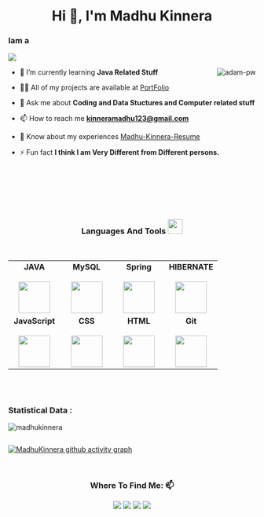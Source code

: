 <h1 align="center">Hi 👋, I'm Madhu Kinnera</h1>


 <h3> Iam a </h3>
 <img src="https://readme-typing-svg.herokuapp.com?lines=Backend+Developer;&right=true&width=400&height=50">

<p><img align="right" src="https://github.com/Adam-pw/Adam-pw/blob/main/animation_500_kxa883sd.gif" alt="adam-pw" /></p>

- 🌱 I’m currently learning **Java Related Stuff**

- 👨‍💻 All of my projects are available at [PortFolio](https://madhukinnera.github.io/)

- 💬 Ask me about **Coding and Data Stuctures and Computer related stuff**

- 📫 How to reach me **kinneramadhu123@gmail.com**

- 📄 Know about my experiences [Madhu-Kinnera-Resume](https://drive.google.com/file/d/1Tkkms081mqdDMZ9zUcBz7A_PTaJPi-vL/view?usp=sharing)

- ⚡ Fun fact **I think I am Very Different from Different persons.**


<br>
<br>
<br> 
<br> 
<br>


<div align="center">
  <h3 align="center" border="0"> Languages And Tools <img src="https://camo.githubusercontent.com/beb64ff21c883e318e4f5db5231c2ba4175705bea1c9249e82a41ab375db4f75/68747470733a2f2f6d65646961322e67697068792e636f6d2f6d656469612f51737347456d706b79454f684243623765312f67697068792e6769663f6369643d656366303565343761306e336769316266716e74716d6f62386739616964316f796a327772336473336d67373030626c267269643d67697068792e676966" width="30"/></h3>
<br>
<table align="center">
<tbody>
<tr valign="top">
<td width="25%" align="center">
<span><b>JAVA</b></span><br><br>
<img height="64px" src="https://cdn-icons-png.flaticon.com/512/226/226777.png">
</td>
<td width="25%" align="center">
<span><b>MySQL</b></span><br><br>
<img height="64px" src="https://cdn-icons-png.flaticon.com/512/919/919836.png">
</td>
<td width="25%" align="center">
<span><b>Spring</b></span><br><br>
<img height="64px" src="https://spring.io/images/spring-logo-9146a4d3298760c2e7e49595184e1975.svg">
</td>
<td width="25%" align="center">
<span><b>HIBERNATE</b></span><br><br>
<img height="64px" src="https://hibernate.org/images/hibernate-logo.svg">
</td>
</tr>

<tr valign="top">
<td width="25%" align="center">
<span><b>JavaScript</b></span><br><br>
<img height="64px" src="https://cdn-icons-png.flaticon.com/512/5968/5968292.png">
</td>


<td width="25%" align="center">
<span><b>CSS</b></span><br><br>
<img height="64px" src="https://cdn-icons-png.flaticon.com/512/888/888847.png">
</td>

<td width="25%" align="center">
<span><b>HTML</b></span><br><br>
<img height="64px" src="https://cdn-icons-png.flaticon.com/512/888/888859.png">
</td>
<td width="25%" align="center">
<span><b>Git</b></span><br><br>
<img height="64px" src="https://cdn.svgporn.com/logos/git-icon.svg">
</td>
</tr>
</tbody>
</table>
</div> 




<br> 
<br> 

<h3>Statistical Data :</h3>


<p><img align="center" src="https://github-readme-streak-stats.herokuapp.com/?user=madhukinnera&theme=dark&background=0d1117&date_format=M%20j%5B%2C%20Y%5D" alt="madhukinnera" /></p>
      
<p align="center"> <a href="https://twitter.com/" target="blank"><img
      src="https://img.shields.io/twitter/follow/?logo=twitter&style=for-the-badge" alt="" /></a> </p>


<!-- 
<p>
   <img align="center" src="https://activity-graph.herokuapp.com/graph?username=madhukinnera&theme=gruvbox&hide_border=true&area=true"  width="70%"/>
</p> -->
[![MadhuKinnera github activity graph](https://github-readme-activity-graph.cyclic.app/graph?username=MadhuKinnera&theme=dracula)](https://github.com/MadhuKinnera/github-readme-activity-graph)

<br>

 <h3 align="center">Where To Find Me: 📫</h3>
<div align="center" display="flex">
  <a  href="https://linkedin.com/in/madhu-kinnera" target="_blank"> <img src="https://img.shields.io/badge/LinkedIn-0077B5?style=for-the-badge&logo=linkedin&logoColor=white" /></a>
  <a  href="mailto:kinneramadhu123@gmail.com" target="_blank"><img src="https://img.shields.io/badge/Gmail-D14836?style=for-the-badge&logo=gmail&logoColor=white" /></a>
  <a  href="https://github.com/madhukinnera" target="_blank"><img src="https://img.shields.io/badge/GitHub-100000?style=for-the-badge&logo=github&logoColor=white" /></a>
   <a  href="https://www.instagram.com/man_madhu_do.1.1/" target="_blank"><img src="https://img.shields.io/badge/Instagram-996133?style=for-the-badge&logo=instagram&logoColor=white" />
</div>
    





